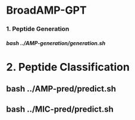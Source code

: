 # BroadAMP-GPT
### 1. Peptide Generation
#####   bash ../AMP-generation/generation.sh
# 2. Peptide Classification
##   bash ../AMP-pred/predict.sh
##   bash ../MIC-pred/predict.sh  
   
